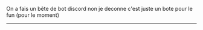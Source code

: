 On a fais un bête de bot discord non je deconne c'est juste un bote pour le fun (pour le moment)

---
